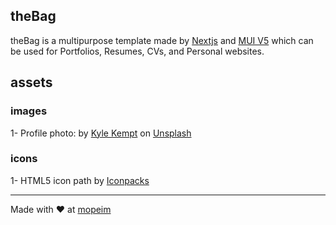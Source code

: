 ## theBag

theBag is a multipurpose template made by [Nextjs](https://nextjs.org/) and [MUI V5](https://mui.com/) which can be used for Portfolios, Resumes, CVs, and Personal websites.

## assets

### images

1- Profile photo: by [Kyle Kempt](https://unsplash.com/@kjkempt17?utm_source=unsplash&utm_medium=referral&utm_content=creditCopyText) on [Unsplash](https://unsplash.com/s/photos/john-doe?utm_source=unsplash&utm_medium=referral&utm_content=creditCopyText)

### icons

1- HTML5 icon path by [Iconpacks](https://iconpacks.net/?utm_source=link-attribution&utm_content=6648)

---

Made with ❤️ at [mopeim](https://mopeim.com)
